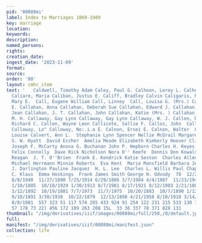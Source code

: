 ```yaml
---
pid: '00088mi'
label: Index to Marriages 1869-1989
key: marriage
location: 
keywords: 
description: 
named_persons: 
rights: 
creation_date: 
ingest_date: '2023-11-09'
format: 
source: 
order: '88'
layout: cmhc_item
text: '   Caldwell, Timothy Adam Caley, Paul G. Calhoon, Leroy L. Calhoun, Lizzie
  Caliare, Maria Caliban, Justus E. Califf, Bradley Calvin Caligaris, Nelda Noel Calkins,
  Mary E.  Call, Eugene William Call, Linney  Call, Louisa G. (Mrs.) Callahan, Alice
  E. Callahan, Anna Callahan, Deborah Sue Callahan, Edward J. Callahan, Gwendelyn
  Jean Callahan, J. T. Callahan, John Callahan, Katie (Mrs. ) Callahan, Lucy E. Callahan,
  M. H. Callaway, Gay Lynn Callaway, Gay Lynn Callaway, W. J. Callen, Richard C. Callen,
  Richard C. Callen, Wayne Leon Callicote, Sallie F. Callos, John  Calloway, Laura
  Calloway, Lo" Calloway, No:.i.a E. Calnon, Ersei E. Calnon, Walter  Calton, Bertha
  Louise Calvert, Ann L.  Stephanie Lynn Spencer Nellie McGrail Margaret M. Katzdorn
  S. W. Hyatt  David Eccher  Amelia Meade Elizabeth Kimberly Hoover Clifford Jay Mortensen
  Joseph F. McCarty Anona G. Buchanan John P. Hepburn Charles H. Keyes Merlen D. Trujillo
  Felix Connolly  Dave Rick Nicholson Nora 0'' Keefe  Dennis Don Kowalski E. H. Crow  Nora
  Reagan  J. T. O''Brien  Frank E. Kendrick Katie Sexton  Charles Allen Miller Dean
  Michael Herrmann Minnie Roberts  Eva Kent  Marie Mansfield Barbara Jean Baeten Frank
  J. Darlington Pauline Jacquez  H. L. Lee  Charles L. Willis Paul Chapman  Harry
  C. Klaus  Emma Hoskings  Frank James Smith George H. Odvody  78  12/26/1985 3/19/1887
  8/8/1940  11/27/1890 7/25/1914 6/29/1886 3/7/1984 4/4/1987  11/23/1942 8/1/1933  10/17/1900
  1/10/1885  10/18/1929 1/30/1913 8/7/1981 8/17/1921 8/12/1983 2/21/1880 3/31/1891  10/2/1889
  3/12/1892  10/19/1881 7/7/1973  11/7/1975  10/20/1883  10/7/1890 1/13/1904 3/6/1982
  9/10/1891 3/30/1938  10/22/1879  12/13/1898 4/21/1958 8/10/1918 3/14/1888 6/30/1979
  8/8/1981  557 323 51 117 574 285 433 924 91 254 122 231 215 533 130 125 385 62 127
  57 178 73 22] 456 172 109 263 208 15L  33 36 337 78 371 828 131          '
thumbnail: "/img/derivatives/iiif/images/00088mi/full/250,/0/default.jpg"
full: 
manifest: "/img/derivatives/iiif/00088mi/manifest.json"
collection: life
---
```

